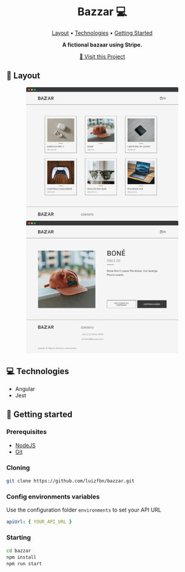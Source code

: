 <h1 align="center" style="font-weight: bold;">Bazzar 💻</h1>

<p align="center">
  <a href="#layout">Layout</a> • 
  <a href="#tech">Technologies</a> •
  <a href="#started">Getting Started</a>
</p>

<p align="center">
    <b>A fictional bazaar using Stripe.</b>
</p>

<p align="center">
     <a href="https://bazzar-mu.vercel.app/">📱 Visit this Project</a>
</p>

<h2 id="layout">🎨 Layout</h2>

<p align="center">
    <img src="./public/assets/bazzar-home.png" width="400px">
    <img src="./public/assets/bazzar-product.png" width="400px">
</p>

<h2 id="tech">💻 Technologies</h2>

- Angular
- Jest

<h2 id="started">🚀 Getting started</h2>

<h3>Prerequisites</h3>

- [NodeJS](https://nodejs.org/en/download)
- [Git](https://git-scm.com/downloads)

<h3>Cloning</h3>

```bash
git clone https://github.com/luizfbn/bazzar.git
```

<h3>Config environments variables</h2>

Use the configuration folder `environments` to set your API URL

```yaml
apiUrl: { YOUR_API_URL }
```

<h3>Starting</h3>

```bash
cd bazzar
npm install
npm run start
```

